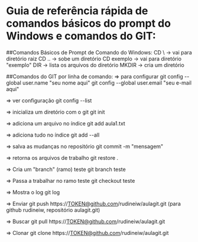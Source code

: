 # Guia de referência rápida de comandos básicos do prompt do Windows e comandos do GIT:

##Comandos Básicos de Prompt de Comando do Windows:
CD \         -> vai para diretório raiz
CD ..        -> sobe um diretório
CD exemplo   -> vai para diretório "exemplo"
DIR          -> lista os arquivos do diretório
MKDIR        -> cria um diretório

##Comandos do GIT por linha de comando:
=> para configurar 
git config --global user.name "seu nome aqui"
git config --global user.email "seu e-mail aqui"

=> ver configuração
git config --list

=> inicializa um diretório com o git
git init

=> adiciona um arquivo no índice
git add aula1.txt

=> adiciona tudo no índice
git add --all

=> salva as mudanças no repositório
git commit -m "mensagem"

=> retorna os arquivos de trabalho
git restore .

=> Cria um "branch" (ramo) teste
git branch teste

=> Passa a trabalhar no ramo teste
git checkout teste

=> Mostra o log
git log

=> Enviar
git push https://TOKEN@github.com/rudineiw/aulagit.git (para github rudineiw, repositório aulagit.git)

=> Buscar
git pull https://TOKEN@github.com/rudineiw/aulagit.git

=> Clonar
git clone https://TOKEN@github.com/rudineiw/aulagit.git
